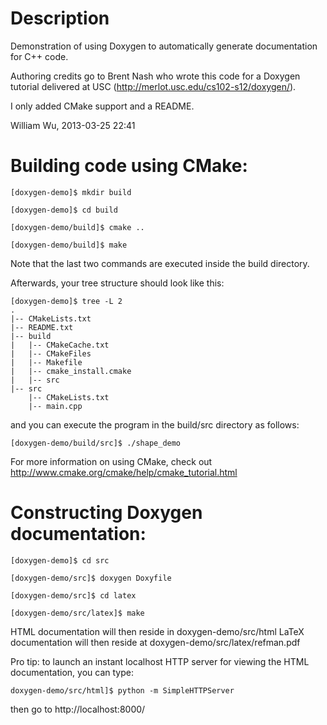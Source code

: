 Description
=============================================
Demonstration of using Doxygen to automatically generate documentation for C++ code.

Authoring credits go to Brent Nash who wrote this code for a Doxygen tutorial delivered at USC (http://merlot.usc.edu/cs102-s12/doxygen/).   

I only added CMake support and a README.

William Wu, 2013-03-25 22:41

Building code using CMake:
=============================================

	[doxygen-demo]$ mkdir build

	[doxygen-demo]$ cd build

	[doxygen-demo/build]$ cmake ..

	[doxygen-demo/build]$ make

Note that the last two commands are executed inside the build directory.

Afterwards, your tree structure should look like this:

	[doxygen-demo]$ tree -L 2
	.
	|-- CMakeLists.txt
	|-- README.txt
	|-- build
	|   |-- CMakeCache.txt
	|   |-- CMakeFiles
	|   |-- Makefile
	|   |-- cmake_install.cmake
	|   |-- src
	|-- src
	    |-- CMakeLists.txt
	    |-- main.cpp

and you can execute the program in the build/src directory as follows:

    [doxygen-demo/build/src]$ ./shape_demo

For more information on using CMake, check out http://www.cmake.org/cmake/help/cmake_tutorial.html


Constructing Doxygen documentation:
=============================================

	[doxygen-demo]$ cd src

	[doxygen-demo/src]$ doxygen Doxyfile

	[doxygen-demo/src]$ cd latex

	[doxygen-demo/src/latex]$ make

HTML documentation will then reside in doxygen-demo/src/html
LaTeX documentation will then reside at doxygen-demo/src/latex/refman.pdf

Pro tip: to launch an instant localhost HTTP server for viewing the HTML documentation, you can type:

    doxygen-demo/src/html]$ python -m SimpleHTTPServer

then go to http://localhost:8000/
